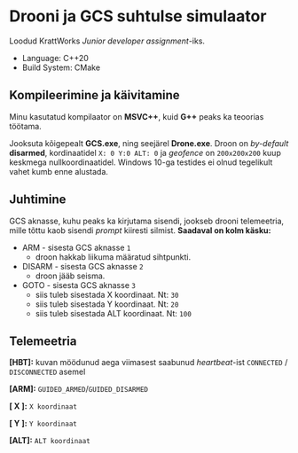 # Drooni ja GCS suhtulse simulaator
Loodud KrattWorks *Junior developer assignment*-iks.

 - Language:			C++20
 - Build System:		CMake

## Kompileerimine ja käivitamine
Minu kasutatud kompilaator on **MSVC++**, kuid **G++** peaks ka teoorias töötama.

Jooksuta kõigepealt **GCS.exe**, ning seejärel **Drone.exe**.
Droon on *by-default* **disarmed**, kordinaatidel `X: 0 Y:0 ALT: 0` ja *geofence* on `200x200x200` kuup keskmega nullkoordinaatidel.
Windows 10-ga testides ei olnud tegelikult vahet kumb enne alustada.

## Juhtimine
GCS aknasse, kuhu peaks ka kirjutama sisendi, jookseb drooni telemeetria, mille tõttu kaob sisendi *prompt* kiiresti silmist. 
**Saadaval on kolm käsku:**
 - ARM - sisesta GCS aknasse `1`
	 - droon hakkab liikuma määratud sihtpunkti.
 - DISARM - sisesta GCS aknasse `2`
	 - droon jääb seisma.
 - GOTO - sisesta GCS aknasse `3`
	 - siis tuleb sisestada X koordinaat. Nt: `30`
	 - siis tuleb sisestada Y koordinaat. Nt: `20`
	 - siis tuleb sisestada ALT koordinaat. Nt: `100`

## Telemeetria
**[HBT]:**  kuvan möödunud aega viimasest saabunud *heartbeat*-ist `CONNECTED` / `DISCONNECTED` asemel

**[ARM]:** `GUIDED_ARMED`/`GUIDED_DISARMED`

**[ X ]:** `X koordinaat`

**[ Y ]:** `Y koordinaat`

**[ALT]:** `ALT koordinaat`

